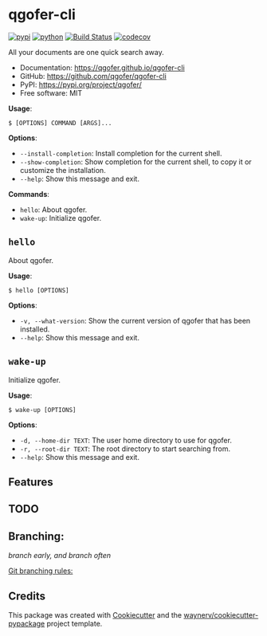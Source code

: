 # qgofer-cli


[![pypi](https://img.shields.io/pypi/v/qgofer-cli.svg)](https://pypi.org/project/qgofer-cli/)
[![python](https://img.shields.io/pypi/pyversions/qgofer-cli.svg)](https://pypi.org/project/qgofer-cli/)
[![Build Status](https://github.com/qgofer/qgofer-cli/actions/workflows/dev.yml/badge.svg)](https://github.com/qgofer/qgofer-cli/actions/workflows/dev.yml)
[![codecov](https://codecov.io/gh/qgofer/qgofer-cli/branch/main/graphs/badge.svg)](https://codecov.io/github/qgofer/qgofer-cli)



All your documents are one quick search away.


* Documentation: <https://qgofer.github.io/qgofer-cli>
* GitHub: <https://github.com/qgofer/qgofer-cli>
* PyPI: <https://pypi.org/project/qgofer/>
* Free software: MIT

**Usage**:

```console
$ [OPTIONS] COMMAND [ARGS]...
```

**Options**:

* `--install-completion`: Install completion for the current shell.
* `--show-completion`: Show completion for the current shell, to copy it or customize the installation.
* `--help`: Show this message and exit.

**Commands**:

* `hello`: About qgofer.
* `wake-up`: Initialize qgofer.

## `hello`

About qgofer.

**Usage**:

```console
$ hello [OPTIONS]
```

**Options**:

* `-v, --what-version`: Show the current version of qgofer that has been installed.
* `--help`: Show this message and exit.

## `wake-up`

Initialize qgofer.

**Usage**:

```console
$ wake-up [OPTIONS]
```

**Options**:

* `-d, --home-dir TEXT`: The user home directory to use for qgofer.
* `-r, --root-dir TEXT`: The root directory to start searching from.
* `--help`: Show this message and exit.

## Features

## TODO

## Branching:

*branch early, and branch often*

[Git branching rules:](https://gist.github.com/acquayefrank/d459f5ec5fb591cd8664bdcfb8cec108)

## Credits

This package was created with [Cookiecutter](https://github.com/audreyr/cookiecutter) and the [waynerv/cookiecutter-pypackage](https://github.com/waynerv/cookiecutter-pypackage) project template.
